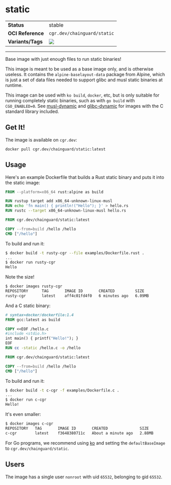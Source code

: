 <!--monopod:start-->
# static
| | |
| - | - |
| **Status** | stable |
| **OCI Reference** | `cgr.dev/chainguard/static` |
| **Variants/Tags** | ![](https://storage.googleapis.com/chainguard-images-build-outputs/summary/static.svg) |
---
<!--monopod:end-->

Base image with just enough files to run static binaries!

This image is meant to be used as a base image only, and is otherwise useless.  It contains the `alpine-baselayout-data` package from Alpine, which is just a set of data files needed to support glibc and musl static binaries at runtime.

This image can be used with `ko build`, `docker`, etc, but is only suitable for running completely static binaries, such as with `go build` with `CGO_ENABLED=0`. See [musl-dynamic](https://github.com/chainguard-images/images/musl-dynamic) and [glibc-dynamic](https://github.com/chainguard-images/images/glibc-dynamic) for images with the C standard library included.

## Get It!

The image is available on `cgr.dev`:

```
docker pull cgr.dev/chainguard/static:latest
```

## Usage

Here's an example Dockerfile that builds a Rust static binary
and puts it into the static image:

```Dockerfile
FROM --platform=x86_64 rust:alpine as build

RUN rustup target add x86_64-unknown-linux-musl
RUN echo 'fn main() { println!("Hello"); }' > hello.rs
RUN rustc --target x86_64-unknown-linux-musl hello.rs

FROM cgr.dev/chainguard/static:latest

COPY --from=build /hello /hello
CMD ["/hello"]
```
To build and run it:

```bash
$ docker build -t rusty-cgr --file examples/Dockerfile.rust .
...
$ docker run rusty-cgr
Hello
```

Note the size!

```bash
$ docker images rusty-cgr
REPOSITORY      TAG       IMAGE ID       CREATED         SIZE
rusty-cgr       latest    aff4c01fd4f0   6 minutes ago   6.09MB
```
And a C static binary:

```Dockerfile
# syntax=docker/dockerfile:1.4
FROM gcc:latest as build

COPY <<EOF /hello.c
#include <stdio.h>
int main() { printf("Hello!"); }
EOF
RUN cc -static /hello.c -o /hello

FROM cgr.dev/chainguard/static:latest

COPY --from=build /hello /hello
CMD ["/hello"]
```

To build and run it:

```bash
$ docker build -t c-cgr -f examples/Dockerfile.c .
...
$ docker run c-cgr
Hello!
```

It's even smaller:

```bash
$ docker images c-cgr
REPOSITORY   TAG       IMAGE ID       CREATED              SIZE
c-cgr        latest    f3648380711c   About a minute ago   2.88MB
```

For Go programs, we recommend using [ko](https://github.com/google/ko) and setting
the `defaultBaseImage` to `cgr.dev/chainguard/static`.

## Users

The image has a single user `nonroot` with uid `65532`, belonging to gid `65532`.
